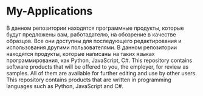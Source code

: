 # My-Applications
В данном репозитории находятся программные продукты, которые будут предложены вам, работадателю, на обозрение в качестве образцов. Все они доступны для последующего редактирования и использования другими пользователями. В данном репозитории находятся продукты, которые написаны на таких языках программирования, как Python, JavaScript, C#.
This repository contains software products that will be offered to you, the employer, for review as samples. All of them are available for further editing and use by other users. This repository contains products that are written in programming languages such as Python, JavaScript and C#.
